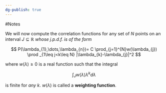 ```yaml
---
dg-publish: true
---
```

#Notes 

We will now compute the correlation functions for any set of $N$ points on an interval $J \subseteq \mathbb{R}$ *whose j.p.d.f. is of the form*

$$
P(\lambda_{1},\dots,\lambda_{n})= C \prod_{j=1}^{N}w(\lambda_{j}) \prod _{1\leq j<k\leq N} |\lambda_{k}-\lambda_{j}|^2
$$

where $w(\lambda )\geq 0$ is a real function such that the integral 

$$
\int_{J} w(\lambda) \lambda^{k}d\lambda
$$

is finite for *any $k$*. $w(\lambda)$ is called a **weighting function**.